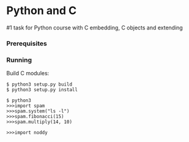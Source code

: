 # Python and C

\#1 task for Python course with C embedding, C objects and extending

### Prerequisites

### Running
Build C modules:
```
$ python3 setup.py build
$ python3 setup.py install
```
```
$ python3
>>>import spam
>>>spam.system("ls -l")
>>>spam.fibonacci(15)
>>>spam.multiply(14, 10)

>>>import noddy
```
